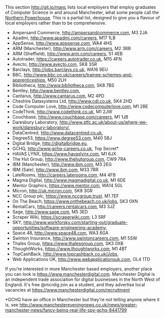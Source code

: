 
This section http://git.io/manc lists local employers that employ graduates of Computer Science in and around Manchester, what some people call the [Northern Powerhouse](https://en.wikipedia.org/wiki/Northern_Powerhouse). This is a partial list, designed to give you a flavour of local employers rather than to be comprehensive.

* Ampersand Commerce, http://ampersandcommerce.com, M3 2JA
* Apadmi, http://www.apadmi.com/careers, M17 1LB
* AppSense, http://www.appsense.com, WA4 4HS
* ARM (Manchester), http://www.arm.com/careers, M2 3BB
* ARM (Sheffield), http://www.arm.com/careers, S1 4EB
* Autotrader, https://careers.autotrader.co.uk, M15 4FN
* Avecto, http://www.avecto.com, SK8 3SR
* Barclays, http://jobs.barclays.co.uk, WA16 9EU
* BBC, http://www.bbc.co.uk/careers/trainee-schemes-and-apprenticeships, M50 2LH
* Bibliotheca, http://www.bibliotheca.com, SK8 7BS
* Bentley, http://www.bentley.com,
* Cantarus, http://www.cantarus.com, M2 4PD
* Cheshire Datasystems Ltd, http://www.cdl.co.uk, SK4 2HD
* Code Computer Love, http://www.codecomputerlove.com, M1 2BE
* CodeThink, http://www.codethink.co.uk, M1 2JW
* Couchbase, http://www.couchbase.com/careers, M1 1JB
* Daresbury Laboratory, http://www.stfc.ac.uk/about-us/where-we-work/daresbury-laboratory/,
* DataCentred, http://www.datacentred.co.uk,
* Degree53, https://www.degree53.com, M40 5BJ
* Digital Bridge, http://digitalbridge.eu,
* GCHQ, http://www.gchq-careers.co.uk, Top Secret*
* HAVAS LYNX, https://www.havaslynx.com, M1 6JX
* The Hut Group, http://www.thehutgroup.com, CW9 7RA
* IBM (Manchester), http://www.ibm.com, M3 2EG
* IBM (Sale), http://www.ibm.com, M33 7RR
* LateRooms, http://careers.laterooms.com, M4 4FB
* Magma Digital, http://www.magmadigital.co.uk, M1 6DE
* Mentor Graphics, https://www.mentor.com, WA14 5GL
* Micron, http://uk.micron.com, SK8 3GR
* NCC Group plc, https://www.nccgroup.trust, M1 7EF
* On The Beach, https://www.onthebeach.co.uk/jobs, SK3 0XN
* RentalCars, http://careers.rentalcars.com, M3 3JZ
* Sage, http://www.sage.com, M5 3ED
* Scraper Wiki, https://scraperwiki.com, L3 5RF
* SKY, http://www.workforsky.com/starting-out/graduate-opportunities/software-engineering-academy,
* Space 48, http://www.space48.com, WA3 6GA
* Swinton Insurance, http://www.swintoncareers.com, M1 5SW
* Thales Group, https://www.thalesgroup.com, SK3 0XB
* ThoughtWorks, https://www.thoughtworks.com, M1 4BT
* TopCashBack, http://www.topcashback.co.uk/Jobs,
* Web Applications UK, http://www.webapplicationsuk.com, OL4 1TD

If you’re interested in more Manchester based employers, another place you can look is https://www.manchesterdigital.com. Manchester Digital is an independent trade association for digital businesses in the North West of England. It's free @mcrdig join as a student, and they advertise local vacancies at https://www.manchesterdigital.com/recruitment  

*GCHQ have an office in Manchester but they're not telling anyone where it is, see http://www.manchestereveningnews.co.uk/news/greater-manchester-news/fancy-being-real-life-spy-gchq-8441799
